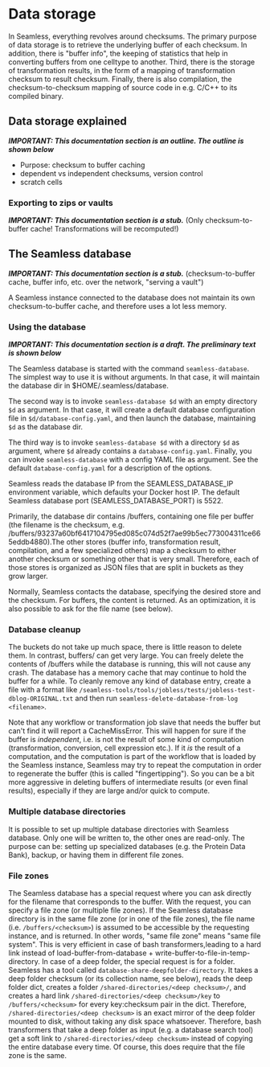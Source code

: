 # Data storage

In Seamless, everything revolves around checksums. The primary purpose of data storage is to retrieve the underlying buffer of each checksum. In addition, there is "buffer info", the keeping of statistics that help in converting buffers from one celltype to another. Third, there is the storage of transformation results, in the form of a mapping of transformation checksum to result checksum. Finally, there is also compilation, the checksum-to-checksum mapping of source code in e.g. C/C++ to its compiled binary.

## Data storage explained

***IMPORTANT: This documentation section is an outline. The outline is shown below***

- Purpose: checksum to buffer caching
- dependent vs independent checksums, version control
- scratch cells

<!--
**Deployment role: checksum-to-buffer service**

**Deployment role: buffer info service**

**Deployment role: transformation result service**

**Deployment role: compilation service**

These roles are normally taken by the ***Seamless database***.
-->

### Exporting to zips or vaults

***IMPORTANT: This documentation section is a stub.***
(Only checksum-to-buffer cache! Transformations will be recomputed!)

## The Seamless database

***IMPORTANT: This documentation section is a stub.***
(checksum-to-buffer cache, buffer info, etc. over the network, "serving a vault")

A Seamless instance connected to the database does not maintain its own checksum-to-buffer cache, and therefore uses a lot less memory.

### Using the database

***IMPORTANT: This documentation section is a draft. The preliminary text is shown below***

The Seamless database is started with the command `seamless-database`. The simplest way to use it is without arguments. In that case, it will maintain the database dir in \$HOME/.seamless/database.

The second way is to invoke `seamless-database $d` with an empty directory `$d` as argument. In that case, it will create a default database configuration file in `$d/database-config.yaml`, and then launch the database, maintaining `$d` as the database dir.

The third way is to invoke `seamless-database $d` with a directory `$d` as argument, where `$d` already contains a `database-config.yaml`. Finally, you can invoke `seamless-database` with a config YAML file as argument. See the default `database-config.yaml` for a description of the options.

Seamless reads the database IP from the SEAMLESS_DATABASE_IP environment variable, which defaults your Docker host IP. The default Seamless database port (SEAMLESS_DATABASE_PORT) is 5522.

Primarily, the database dir contains /buffers, containing one file per buffer (the filename is the checksum, e.g. /buffers/93237a60bf6417104795ed085c074d52f7ae99b5ec773004311ce665eddb4880).The other stores (buffer info, transformation result, compilation, and a few specialized others) map a checksum to either another checksum or something other that is very small. Therefore, each of those stores is organized as JSON files that are split in buckets as they grow larger.

Normally, Seamless contacts the database, specifying the desired store and the checksum. For buffers, the content is returned. As an optimization, it is also possible to ask for the file name (see below).

### Database cleanup

The buckets do not take up much space, there is little reason to delete them.  In contrast, buffers/ can get very large. You can freely delete the contents of /buffers while the database is running, this will not cause any crash. The database has a memory cache that may continue to hold the buffer for a while. To cleanly remove any kind of database entry, create a file with a format like
`/seamless-tools/tools/jobless/tests/jobless-test-dblog-ORIGINAL.txt` and then run `seamless-delete-database-from-log <filename>`.

Note that any workflow or transformation job slave that needs the buffer but can't find it will report a CacheMissError. This will happen for sure if the buffer is *independent*, i.e. is not the result of some kind of computation (transformation, conversion, cell expression etc.). If it *is* the result of a computation, and the computation is part of the workflow that is loaded by the Seamless instance, Seamless may try to repeat the computation in order to regenerate the buffer (this is called "fingertipping"). So you can be a bit more aggressive in deleting buffers of intermediate results (or even final results), especially if they are large and/or quick to compute.

### Multiple database directories

It is possible to set up multiple database directories with Seamless database. Only one will be written to, the other ones are read-only. The purpose can be: setting up specialized databases (e.g. the Protein Data Bank), backup, or having them in different file zones.

### File zones

The Seamless database has a special request where you can ask directly for the filename that corresponds to the buffer. With the request, you can specify a file zone (or multiple file zones). If the Seamless database directory is in the same file zone (or in one of the file zones), the file name (i.e. `/buffers/<checksum>`) is assumed to be accessible by the requesting instance, and is returned. In other words, "same file zone" means "same file system". This is very efficient in case of bash transformers,leading to a hard link instead of load-buffer-from-database + write-buffer-to-file-in-temp-directory. In case of a deep folder, the special request is for a folder. Seamless has a tool called `database-share-deepfolder-directory`. It takes a deep folder checksum (or its collection name, see below), reads the deep folder dict, creates a folder `/shared-directories/<deep checksum>/`, and creates a hard link `/shared-directories/<deep checksum>/key` to `/buffers/<checksum>` for every key:checksum pair in the dict. Therefore, `/shared-directories/<deep checksum>` is an exact mirror of the deep folder mounted to disk, without taking any disk space whatsoever. Therefore, bash transformers that take a deep folder as input (e.g. a database search tool) get a soft link to `/shared-directories/<deep checksum>` instead of copying the entire database every time. Of course, this does require that the file zone is the same.
